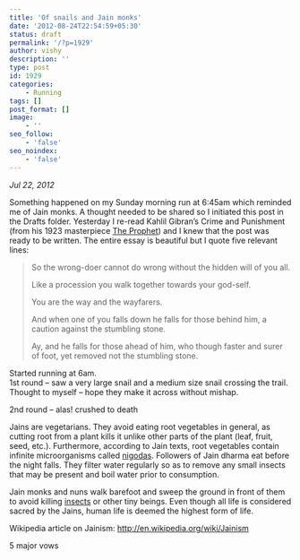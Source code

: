 ```yaml
---
title: 'Of snails and Jain monks'
date: '2012-08-24T22:54:59+05:30'
status: draft
permalink: '/?p=1929'
author: vishy
description: ''
type: post
id: 1929
categories: 
    - Running
tags: []
post_format: []
image:
    - ''
seo_follow:
    - 'false'
seo_noindex:
    - 'false'
---
```

*Jul 22, 2012*

Something happened on my Sunday morning run at 6:45am which reminded me of Jain monks. A thought needed to be shared so I initiated this post in the Drafts folder. Yesterday I re-read Kahlil Gibran’s Crime and Punishment (from his 1923 masterpiece [The Prophet](http://www.amazon.com/The-Prophet-Kahlil-Gibran/dp/0394404289)) and I knew that the post was ready to be written. The entire essay is beautiful but I quote five relevant lines:

> So the wrong-doer cannot do wrong without the hidden will of you all.
> 
> Like a procession you walk together towards your god-self.
> 
> You are the way and the wayfarers.
> 
> And when one of you falls down he falls for those behind him, a caution against the stumbling stone.
> 
> Ay, and he falls for those ahead of him, who though faster and surer of foot, yet removed not the stumbling stone.

<div style="text-align: left;">Started running at 6am.</div>1st round – saw a very large snail and a medium size snail crossing the trail. Thought to myself – hope they make it across without mishap.

2nd round – alas! crushed to death

Jains are vegetarians. They avoid eating root vegetables in general, as cutting root from a plant kills it unlike other parts of the plant (leaf, fruit, seed, etc.). Furthermore, according to Jain texts, root vegetables contain infinite microorganisms called [nigodas](http://en.wikipedia.org/wiki/Nigoda "Nigoda"). Followers of Jain dharma eat before the night falls. They filter water regularly so as to remove any small insects that may be present and boil water prior to consumption.

Jain monks and nuns walk barefoot and sweep the ground in front of them to avoid killing [insects](http://en.wikipedia.org/wiki/Insects "Insects") or other tiny beings. Even though all life is considered sacred by the Jains, human life is deemed the highest form of life.

Wikipedia article on Jainism: http://en.wikipedia.org/wiki/Jainism

5 major vows